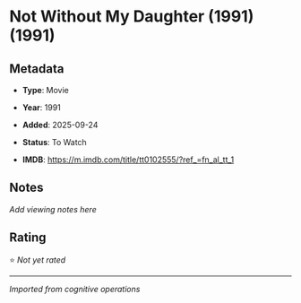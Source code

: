 # Not Without My Daughter (1991) (1991)

## Metadata
- **Type**: Movie
- **Year**: 1991
- **Added**: 2025-09-24

- **Status**: To Watch
- **IMDB**: https://m.imdb.com/title/tt0102555/?ref_=fn_al_tt_1

## Notes
*Add viewing notes here*

## Rating
⭐ *Not yet rated*

---
*Imported from cognitive operations*